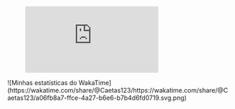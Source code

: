 <figure><embed src="https://wakatime.com/share/@Caetas123/a06fb8a7-ffce-4a27-b6e6-b7b4d6fd0719.svg"></embed></figure>
![Minhas estatísticas do WakaTime](https://wakatime.com/share/@Caetas123/https://wakatime.com/share/@Caetas123/a06fb8a7-ffce-4a27-b6e6-b7b4d6fd0719.svg.png)
